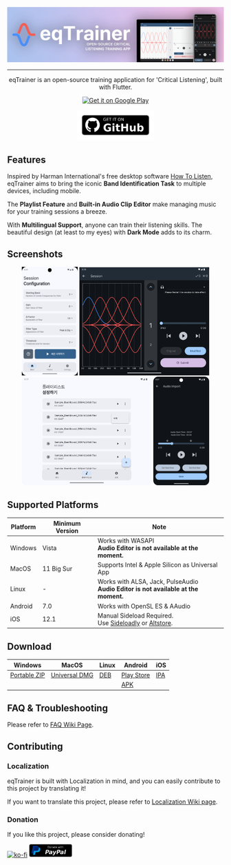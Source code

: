 <div align="center">

<img src="https://raw.githubusercontent.com/potatosalad775/eqTrainer/master/.github/banner.png" alt="banner"/>

-----------------

eqTrainer is an open-source training application for 'Critical Listening', built with Flutter.

[<img alt="Get it on Google Play"
      height="70"
      src="https://play.google.com/intl/en_us/badges/static/images/badges/en_badge_web_generic.png"
/>](https://play.google.com/store/apps/details?id=kr.potatosalad775.eq_trainer&pcampaignid=pcampaignidMKT-Other-global-all-co-prtnr-py-PartBadge-Mar2515-1)

[<img alt="Get it on Github"
      height="70"
      src="https://raw.githubusercontent.com/Kunzisoft/Github-badge/refs/heads/main/get-it-on-github.png"
/>][RELEASE]

<div align="left">

## Features

Inspired by Harman International's free desktop software [How To Listen][H2LLink], eqTrainer aims to bring the iconic **Band Identification Task** to multiple devices, including mobile.

The **Playlist Feature** and **Built-in Audio Clip Editor** make managing music for your training sessions a breeze.

With **Multilingual Support**, anyone can train their listening skills. The beautiful design (at least to my eyes) with **Dark Mode** adds to its charm.

## Screenshots

<div align="center">
  
[<img alt="screenshot_1" width="130" src="./.github/screenshot/Screenshot_1.png"/>](./.github/screenshot/Screenshot_1.png)
[<img alt="screenshot_2" width="302" src="./.github/screenshot/Screenshot_2.png"/>](./.github/screenshot/Screenshot_2.png)
[<img alt="screenshot_3" width="302" src="./.github/screenshot/Screenshot_3.png"/>](./.github/screenshot/Screenshot_3.png)
[<img alt="screenshot_4" width="130" src="./.github/screenshot/Screenshot_4.png"/>](./.github/screenshot/Screenshot_4.png)

<div align="left">

## Supported Platforms

| Platform | Minimum Version | Note                                                                                     |
|----------|-----------------|------------------------------------------------------------------------------------------|
| Windows  | Vista           | Works with WASAPI <br/> **Audio Editor is not available at the moment.**                 |
| MacOS    | 11 Big Sur      | Supports Intel & Apple Silicon as Universal App                                          |
| Linux    | -               | Works with ALSA, Jack, PulseAudio <br/> **Audio Editor is not available at the moment.** |
| Android  | 7.0             | Works with OpenSL ES & AAudio                                                            |
| iOS      | 12.1            | Manual Sideload Required. <br/> Use [Sideloadly][SIDELOADLY] or [Altstore][ALTSTORE].    |

## Download

| Windows                 | MacOS                    | Linux          | Android                 | iOS            |
|-------------------------|--------------------------|----------------|-------------------------|----------------|
| [Portable ZIP][RELEASE] | [Universal DMG][RELEASE] | [DEB][RELEASE] | [Play Store][PLAYSTORE] | [IPA][RELEASE] |
|                         |                          |                | [APK][RELEASE]          |                |

## FAQ & Troubleshooting

Please refer to [FAQ Wiki Page](https://github.com/potatosalad775/eqTrainer/wiki/FAQ).

## Contributing

### Localization

eqTrainer is built with Localization in mind, and you can easily contribute to this project by translating it!

If you want to translate this project, please refer to [Localization Wiki page](https://github.com/potatosalad775/eqTrainer/wiki/Localization).

### Donation

If you like this project, please consider donating!

[<img alt="ko-fi" height="30" src="https://ko-fi.com/img/githubbutton_sm.svg"/>](https://ko-fi.com/B0B1N764X) 
[<img alt="PayPal" height="30" src="https://raw.githubusercontent.com/deckerst/common/main/assets/paypal-badge-cropped.png"/>][PAYPAL]

[H2LLink]: http://harmanhowtolisten.blogspot.com/ "How to Listen"
[RELEASE]: https://github.com/potatosalad775/eqTrainer/releases/latest
[PLAYSTORE]: https://play.google.com/store/apps/details?id=kr.potatosalad775.eq_trainer
[PAYPAL]: https://paypal.me/potatosalad775/
[SIDELOADLY]: https://sideloadly.io/
[ALTSTORE]: https://altstore.io/